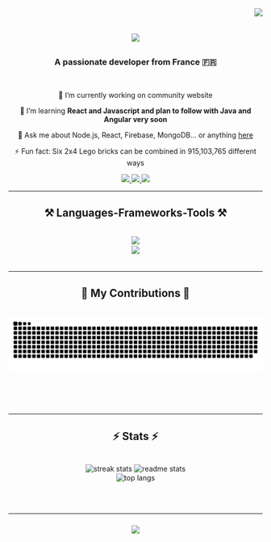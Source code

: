 <img align="right" src="https://visitor-badge.laobi.icu/badge?page_id=Belin27000.Belin27000">


<h1 align="center">
    <img src="https://readme-typing-svg.herokuapp.com/?font=Righteous&size=35&center=true&vCenter=true&width=500&height=70&duration=4000&lines=Hi+There!+👋;+I'm+Yann!;" />
</h1>

<h3 align="center">A passionate developer from France 🇫🇷</h3>

<br/>

<div align="center">
 
 🔭 I’m currently working on community website
  
  🌱 I’m learning **React and Javascript and plan to follow with Java and Angular very soon**
    
  💬 Ask me about Node.js, React, Firebase, MongoDB... or anything [here](contact@conseilsandtechs.com)
  
  ⚡ Fun fact: Six 2x4 Lego bricks can be combined in 915,103,765 different ways
 
 </div>
 
 <div align="center">
    <a href="mailto:contact@conseilsandtechs.com">
      <img src="https://img.shields.io/badge/Email-D14836?style=for-the-badge&logo=gmail&logoColor=white">
    </a>
    <a href="https://www.linkedin.com/in/yannlecerf" target="_blank">
      <img src="https://img.shields.io/badge/LinkedIn-0077B5?style=for-the-badge&logo=linkedin&logoColor=white">
    </a>
    <a href="https://conseilsandtechs.com/" target="_blank">
      <img src="https://img.shields.io/badge/Portfolio-FF5722?style=for-the-badge&logo=About.me&logoColor=white">
    </a>
  </div>

 <hr/>
 
<h2 align="center">⚒️ Languages-Frameworks-Tools ⚒️</h2>

<br/>

<div align="center">
  <a href="https://skillicons.dev">
    <img src="https://skillicons.dev/icons?i=react,express,nodejs,js,css,git"/><br/>
    <img src="https://skillicons.dev/icons?i=py,postgres"/><br/>
  </a>
</div>
<br/>
<hr/>

<div align="center">
  <h2>🐍 My Contributions 🐍</h2>
  <br>
  <img alt="snake eating my contributions" src="https://raw.githubusercontent.com/belin27000/belin27000/output/github-contribution-grid-snake.svg" />
  
  <br/><br/><br/>
</div>

<hr/>

<h2 align="center">⚡ Stats ⚡</h2>
<br>
<div align=center>
  <img width=390 src="https://streak-stats.demolab.com/?user=belin27000&count_private=true&theme=react&border_radius=10" alt="streak stats"/>
  <img width=390 src="https://github-readme-stats.vercel.app/api?username=belin27000&count_private=true&show_icons=true&theme=react&rank_icon=github&border_radius=10" alt="readme stats" />
  <br/>
  <img width=325 align="center" src="https://github-readme-stats.vercel.app/api/top-langs/?username=belin27000&hide=HTML&langs_count=8&layout=compact&theme=react&border_radius=10&size_weight=0.5&count_weight=0.5&exclude_repo=github-readme-stats" alt="top langs" />
</div>

<br/><br/>
<hr/>

<h3 align="center">
    <img src="https://readme-typing-svg.herokuapp.com/?font=Righteous&size=25&center=true&vCenter=true&width=500&height=70&duration=4000&lines=Thanks+for+visiting!+✌️;+Shoot+me+a+message+on+Linkedin!;I'm+always+down+to+collab+:)">
</h3>



